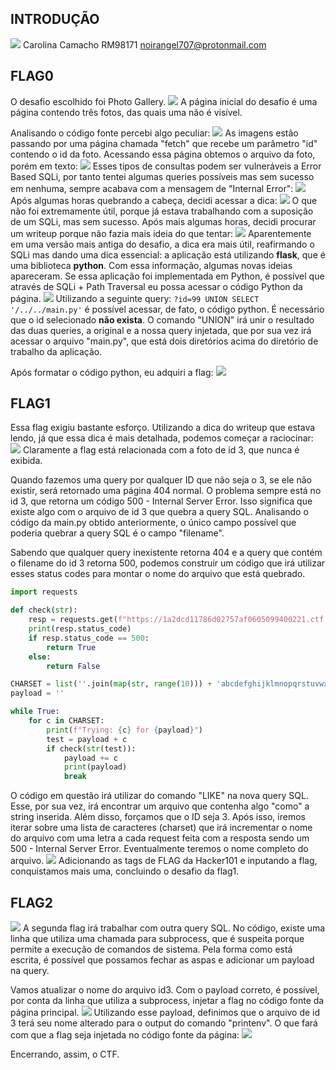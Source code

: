 ## INTRODUÇÃO
![](https://i.imgur.com/xIUqemp.png)
Carolina Camacho
RM98171
noirangel707@protonmail.com

## FLAG0

O desafio escolhido foi Photo Gallery.
![](https://i.imgur.com/enz0vU0.png)
A página inicial do desafio é uma página contendo três fotos, das quais uma não é visível.

Analisando o código fonte percebi algo peculiar:
![](https://i.imgur.com/QU8Sbzt.png)
As imagens estão passando por uma página chamada "fetch" que recebe um parâmetro "id" contendo o id da foto. Acessando essa página obtemos o arquivo da foto, porém em texto:
![](https://i.imgur.com/F2joeSt.png)
Esses tipos de consultas podem ser vulneráveis a Error Based SQLi, por tanto tentei algumas queries possíveis mas sem sucesso em nenhuma, sempre acabava com a mensagem de "Internal Error":
![](https://i.imgur.com/lxQkBKG.png)
Após algumas horas quebrando a cabeça, decidi acessar a dica:
![](https://i.imgur.com/EhObF5f.png)
O que não foi extremamente útil, porque já estava trabalhando com a suposição de um SQLi, mas sem sucesso. Após mais algumas horas, decidi procurar um writeup porque não fazia mais ideia do que tentar:
![](https://i.imgur.com/mHeb4Hi.png)
Aparentemente em uma versão mais antiga do desafio, a dica era mais útil, reafirmando o SQLi mas dando uma dica essencial: a aplicação está utilizando **flask**, que é uma biblioteca **python**. Com essa informação, algumas novas ideias apareceram. Se essa aplicação foi implementada em Python, é possível que através de SQLi + Path Traversal eu possa acessar o código Python da página.
![](https://i.imgur.com/JjYyyxU.png)
Utilizando a seguinte query: `?id=99 UNION SELECT '/../../main.py'` é possível acessar, de fato, o código python. É necessário que o id selecionado **não exista**. O comando "UNION" irá unir o resultado das duas queries, a original e a nossa query injetada, que por sua vez irá acessar o arquivo "main.py", que está dois diretórios acima do diretório de trabalho da aplicação.

Após formatar o código python, eu adquiri a flag:
![](https://i.imgur.com/9w4r5QW.png)

## FLAG1

Essa flag exigiu bastante esforço. Utilizando a dica do writeup que estava lendo, já que essa dica é mais detalhada, podemos começar a raciocinar:
![](https://i.imgur.com/RtZdUZG.png)
Claramente a flag está relacionada com a foto de id 3, que nunca é exibida.

Quando fazemos uma query por qualquer ID que não seja o 3, se ele não existir, será retornado uma página 404 normal. O problema sempre está no id 3, que retorna um código 500 - Internal Server Error. Isso significa que existe algo com o arquivo de id 3 que quebra a query SQL. Analisando o código da main.py obtido anteriormente, o único campo possível que poderia quebrar a query SQL é o campo "filename".

Sabendo que qualquer query inexistente retorna 404 e a query que contém o filename do id 3 retorna 500, podemos construir um código que irá utilizar esses status codes para montar o nome do arquivo que está quebrado.

```python
import requests

def check(str):
    resp = requests.get(f"https://1a2dcd11786d02757af0605099400221.ctf.hacker101.com/fetch?id=-1 UNION SELECT filename FROM photos WHERE filename LIKE '{str}%' AND id=3")
    print(resp.status_code)
    if resp.status_code == 500:
        return True
    else:
        return False

CHARSET = list(''.join(map(str, range(10))) + 'abcdefghijklmnopqrstuvwxyzABCDEFGHIJKLMNOPQRSTUVWXYZ')
payload = ''

while True:
    for c in CHARSET:
        print(f"Trying: {c} for {payload}")
        test = payload + c
        if check(str(test)):
            payload += c
            print(payload)
            break

```

O código em questão irá utilizar do comando "LIKE" na nova query SQL. Esse, por sua vez, irá encontrar um arquivo que contenha algo "como" a string inserida. Além disso, forçamos que o ID seja 3. Após isso, iremos iterar sobre uma lista de caracteres (charset) que irá incrementar o nome do arquivo com uma letra a cada request feita com a resposta sendo um 500 - Internal Server Error. Eventualmente teremos o nome completo do arquivo.
![](https://i.imgur.com/qNbssOW.png)
Adicionando as tags de FLAG da Hacker101 e inputando a flag, conquistamos mais uma, concluindo o desafio da flag1.

## FLAG2
![](https://i.imgur.com/YWECWkl.png)
A segunda flag irá trabalhar com outra query SQL. No código, existe uma linha que utiliza uma chamada para subprocess, que é suspeita porque permite a execução de comandos de sistema. Pela forma como está escrita, é possível que possamos fechar as aspas e adicionar um payload na query.

Vamos atualizar o nome do arquivo id3. Com o payload correto, é possível, por conta da linha que utiliza a subprocess, injetar a flag no código fonte da página principal.
![](https://i.imgur.com/I3ox177.png)
Utilizando esse payload, definimos que o arquivo de id 3 terá seu nome alterado para o output do comando "printenv". O que fará com que a flag seja injetada no código fonte da página:
![](https://i.imgur.com/6AkMcVi.png)

Encerrando, assim, o CTF.